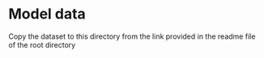 # Model data
Copy the dataset to this directory from the link provided in the readme file of the root directory
